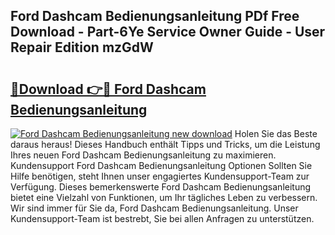 ## Ford Dashcam Bedienungsanleitung PDf Free Download - Part-6Ye Service Owner Guide - User Repair Edition mzGdW

# <h2><a href="http://df5d9wa.blite.top/?on=Ford+Dashcam+Bedienungsanleitung">🔗Download 👉🔴 Ford Dashcam Bedienungsanleitung</a></h2>

[![Ford Dashcam Bedienungsanleitung new download](https://i.imgur.com/lujVjoI.png)](http://df5d9wa.blite.top/?on=Ford+Dashcam+Bedienungsanleitung)
Holen Sie das Beste daraus heraus! Dieses Handbuch enthält Tipps und Tricks, um die Leistung Ihres neuen Ford Dashcam Bedienungsanleitung zu maximieren. Kundensupport Ford Dashcam Bedienungsanleitung Optionen Sollten Sie Hilfe benötigen, steht Ihnen unser engagiertes Kundensupport-Team zur Verfügung. Dieses bemerkenswerte Ford Dashcam Bedienungsanleitung bietet eine Vielzahl von Funktionen, um Ihr tägliches Leben zu verbessern. Wir sind immer für Sie da, Ford Dashcam Bedienungsanleitung. Unser Kundensupport-Team ist bestrebt, Sie bei allen Anfragen zu unterstützen.
